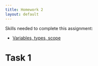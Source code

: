```yaml
---
title: Homework 2
layout: default
---
```


Skills needed to complete this assignment:

- [Variables, types, scope](/lecture/variables-types-scope.html)

# Task 1